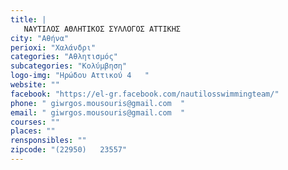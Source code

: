 ```yaml
---
title: |
   ΝΑΥΤΙΛΟΣ ΑΘΛΗΤΙΚΟΣ ΣΥΛΛΟΓΟΣ ΑΤΤΙΚΗΣ
city: "Αθήνα"
perioxi: "Χαλάνδρι"
categories: "Αθλητισμός"
subcategories: "Κολύμβηση"
logo-img: "Ηρώδου Αττικού 4   "
website: ""
facebook: "https://el-gr.facebook.com/nautilosswimmingteam/"
phone: " giwrgos.mousouris@gmail.com  "
email: " giwrgos.mousouris@gmail.com  "
courses: ""
places: ""
rensponsibles: ""
zipcode: "(22950)   23557"
---
```




